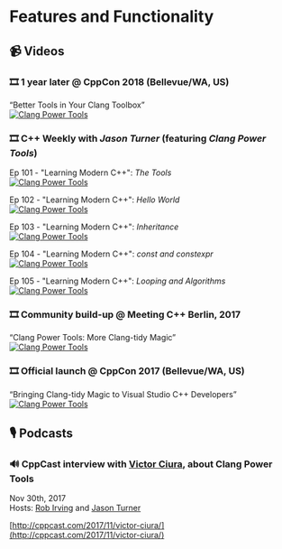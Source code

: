 # Features and Functionality

## 📹 Videos

### 🎞️ 1 year later @ CppCon 2018 (Bellevue/WA, US)

“Better Tools in Your Clang Toolbox”  
[![Clang Power Tools](https://img.youtube.com/vi/4X_fZkl7kkU/0.jpg)](https://www.youtube.com/watch?v=4X_fZkl7kkU)

### 🎞️ C++ Weekly with _Jason Turner_ (featuring _Clang Power Tools_)

Ep 101 - "Learning Modern C++": _The Tools_  
[![Clang Power Tools](https://img.youtube.com/vi/zMrP8heIz3g/0.jpg)](https://www.youtube.com/watch?v=zMrP8heIz3g)

Ep 102 - "Learning Modern C++": _Hello World_  
[![Clang Power Tools](https://img.youtube.com/vi/juJaaCf_yKc/0.jpg)](https://www.youtube.com/watch?v=juJaaCf_yKc)

Ep 103 - "Learning Modern C++": _Inheritance_  
[![Clang Power Tools](https://img.youtube.com/vi/43qyUASBeUc/0.jpg)](https://www.youtube.com/watch?v=43qyUASBeUc)

Ep 104 - "Learning Modern C++": _const and constexpr_  
[![Clang Power Tools](https://img.youtube.com/vi/UYEyHlynkPc/0.jpg)](https://www.youtube.com/watch?v=UYEyHlynkPc)

Ep 105 - "Learning Modern C++": _Looping and Algorithms_  
[![Clang Power Tools](https://img.youtube.com/vi/A0-x-Djey-Q/0.jpg)](https://www.youtube.com/watch?v=A0-x-Djey-Q)

### 🎞️ Community build-up @ Meeting C++ Berlin, 2017

“Clang Power Tools: More Clang-tidy Magic”  
[![Clang Power Tools](https://img.youtube.com/vi/BAkdRY9l5pI/0.jpg)](https://www.youtube.com/watch?v=BAkdRY9l5pI)

### 🎞️ Official launch @ CppCon 2017 (Bellevue/WA, US)

“Bringing Clang-tidy Magic to Visual Studio C++ Developers”  
[![Clang Power Tools](https://img.youtube.com/vi/Wl-9ozmxXbo/0.jpg)](https://www.youtube.com/watch?v=Wl-9ozmxXbo)

## 🎙️ Podcasts

### 🔊 CppCast interview with [Victor Ciura](http://twitter.com/ciura_victor), about Clang Power Tools  
Nov 30th, 2017  
Hosts: [Rob Irving](http://twitter.com/robwirving) and [Jason Turner](http://twitter.com/lefticus)

[http://cppcast.com/2017/11/victor-ciura/](http://cppcast.com/2017/11/victor-ciura/)
